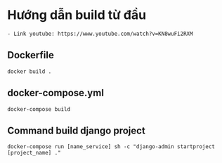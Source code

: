 # Hướng dẫn build từ đầu

    - Link youtube: https://www.youtube.com/watch?v=KN8wuFi2RXM

## Dockerfile

    docker build .

## docker-compose.yml

    docker-compose build

## Command build django project

    docker-compose run [name_service] sh -c "django-admin startproject [project_name] ."
